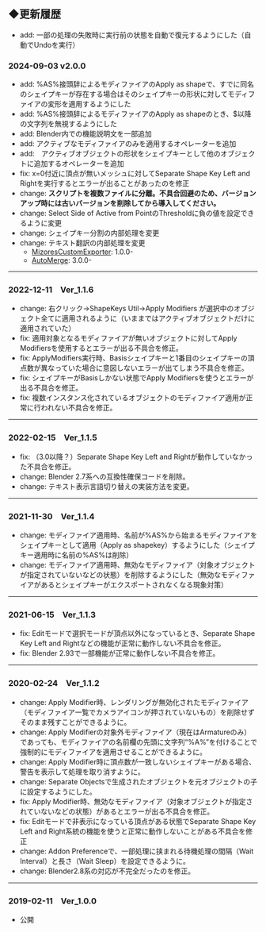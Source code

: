 
## ◆更新履歴
- add: 一部の処理の失敗時に実行前の状態を自動で復元するようにした（自動でUndoを実行）

### 2024-09-03 v2.0.0
- add: %AS%接頭辞によるモディファイアのApply as shapeで、すでに同名のシェイプキーが存在する場合はそのシェイプキーの形状に対してモディファイアの変形を適用するようにした
- add: %AS%接頭辞によるモディファイアのApply as shapeのとき、$以降の文字列を無視するようにした
- add: Blender内での機能説明文を一部追加
- add: アクティブなモディファイアのみを適用するオペレーターを追加
- add:　アクティブオブジェクトの形状をシェイプキーとして他のオブジェクトに追加するオペレーターを追加
- fix: x=0付近に頂点が無いメッシュに対してSeparate Shape Key Left and Rightを実行するとエラーが出ることがあったのを修正
- change: **スクリプトを複数ファイルに分離。不具合回避のため、バージョンアップ時には古いバージョンを削除してから導入してください。**
- change: Select Side of Active from PointのThresholdに負の値を設定できるように変更
- change: シェイプキー分割の内部処理を変更
- change: テキスト翻訳の内部処理を変更
  - [MizoresCustomExporter](https://github.com/SleetCat123/BlenderAddon_MizoresCustomExporter): 1.0.0-
  - [AutoMerge](https://github.com/SleetCat123/BlenderAddon-AutoMerge): 3.0.0-
---
### 2022-12-11　Ver_1.1.6
- change: 右クリック→ShapeKeys Util→Apply Modifiers が選択中のオブジェクト全てに適用されるように（いままではアクティブオブジェクトだけに適用されていた）
- fix: 適用対象となるモディファイアが無いオブジェクトに対してApply Modifiersを使用するとエラーが出る不具合を修正。
- fix: ApplyModifiers実行時、Basisシェイプキーと1番目のシェイプキーの頂点数が異なっていた場合に意図しないエラーが出てしまう不具合を修正。
- fix: シェイプキーがBasisしかない状態でApply Modifiersを使うとエラーが出る不具合を修正。
- fix: 複数インスタンス化されているオブジェクトのモディファイア適用が正常に行われない不具合を修正。
---
### 2022-02-15　Ver_1.1.5
- fix: （3.0以降？）Separate Shape Key Left and Rightが動作していなかった不具合を修正。
- change: Blender 2.7系への互換性確保コードを削除。
- change: テキスト表示言語切り替えの実装方法を変更。
---
### 2021-11-30　Ver_1.1.4
- change: モディファイア適用時、名前が%AS%から始まるモディファイアをシェイプキーとして適用（Apply as shapekey）するようにした（シェイプキー適用時に名前の%AS%は削除）
- change: モディファイア適用時、無効なモディファイア（対象オブジェクトが指定されていないなどの状態）を削除するようにした（無効なモディファイアがあるとシェイプキーがエクスポートされなくなる現象対策）
---
### 2021-06-15　Ver_1.1.3
- fix: Editモードで選択モードが頂点以外になっているとき、Separate Shape Key Left and Rightなどの機能が正常に動作しない不具合を修正。
- fix: Blender 2.93で一部機能が正常に動作しない不具合を修正。
---
### 2020-02-24　Ver_1.1.2
- change: Apply Modifier時、レンダリングが無効化されたモディファイア（モディファイア一覧でカメラアイコンが押されていないもの）を削除せずそのまま残すことができるように。
- change: Apply Modifierの対象外モディファイア（現在はArmatureのみ）であっても、モディファイアの名前欄の先頭に文字列“%A%”を付けることで強制的にモディファイアを適用させることができるように。
- change: Apply Modifier時に頂点数が一致しないシェイプキーがある場合、警告を表示して処理を取り消すように。
- change: Separate Objectsで生成されたオブジェクトを元オブジェクトの子に設定するようにした。
- fix: Apply Modifier時、無効なモディファイア（対象オブジェクトが指定されていないなどの状態）があるとエラーが出る不具合を修正。
- fix: Editモードで非表示になっている頂点がある状態でSeparate Shape Key Left and Right系統の機能を使うと正常に動作しないことがある不具合を修正
- change: Addon Preferenceで、一部処理に挟まれる待機処理の間隔（Wait Interval）と長さ（Wait Sleep）を設定できるように。
- change: Blender2.8系の対応が不完全だったのを修正。
---
### 2019-02-11　Ver_1.0.0
- 公開